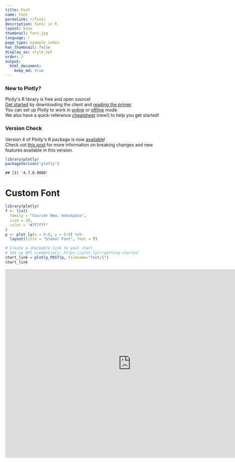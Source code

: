 ```yaml
---
title: Font
name: Font
permalink: r/font/
description: font/ in R.
layout: base
thumbnail: font.jpg
language: r
page_type: example_index
has_thumbnail: false
display_as: style_opt
order: 2
output:
  html_document:
    keep_md: true
---
```



### New to Plotly?

Plotly's R library is free and open source!<br>
[Get started](https://plot.ly/r/getting-started/) by downloading the client and [reading the primer](https://plot.ly/r/getting-started/).<br>
You can set up Plotly to work in [online](https://plot.ly/r/getting-started/#hosting-graphs-in-your-online-plotly-account) or [offline](https://plot.ly/r/offline/) mode.<br>
We also have a quick-reference [cheatsheet](https://images.plot.ly/plotly-documentation/images/r_cheat_sheet.pdf) (new!) to help you get started!

### Version Check

Version 4 of Plotly's R package is now [available](https://plot.ly/r/getting-started/#installation)!<br>
Check out [this post](http://moderndata.plot.ly/upgrading-to-plotly-4-0-and-above/) for more information on breaking changes and new features available in this version.

```r
library(plotly)
packageVersion('plotly')
```

```
## [1] '4.7.0.9000'
```

# Custom Font


```r
library(plotly)
f <- list(
  family = "Courier New, monospace",
  size = 18,
  color = "#7f7f7f"
)
p <- plot_ly(x = 0:8, y = 0:8) %>%
  layout(title = "Global Font", font = f)

# Create a shareable link to your chart
# Set up API credentials: https://plot.ly/r/getting-started
chart_link = plotly_POST(p, filename="font/1")
chart_link
```

<iframe src="https://plot.ly/~RPlotBot/3128.embed" width="800" height="600" id="igraph" scrolling="no" seamless="seamless" frameBorder="0"> </iframe>
